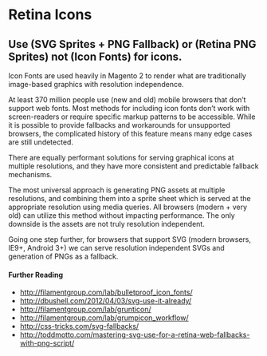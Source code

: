 # Retina Icons

## Use (SVG Sprites + PNG Fallback) or (Retina PNG Sprites) not (Icon Fonts) for icons.

Icon Fonts are used heavily in Magento 2 to render what are traditionally image-based graphics with resolution independence.

At least 370 million people use (new and old) mobile browsers that don’t support web fonts. Most methods for including icon fonts don’t work with screen-readers or require specific markup patterns to be accessible. While it is possible to provide fallbacks and workarounds for unsupported browsers, the complicated history of this feature means many edge cases are still undetected.

There are equally performant solutions for serving graphical icons at multiple resolutions, and they have more consistent and predictable fallback mechanisms.

The most universal approach is generating PNG assets at multiple resolutions, and combining them into a sprite sheet which is served at the appropriate resolution using media queries. All browsers (modern + very old) can utilize this method without impacting performance. The only downside is the assets are not truly resolution independent.

Going one step further, for browsers that support SVG (modern browsers, IE9+, Android 3+) we can serve resolution independent SVGs and generation of PNGs as a fallback.

#### Further Reading

* http://filamentgroup.com/lab/bulletproof_icon_fonts/
* http://dbushell.com/2012/04/03/svg-use-it-already/ 
* http://filamentgroup.com/lab/grunticon/
* http://filamentgroup.com/lab/grumpicon_workflow/ 
* http://css-tricks.com/svg-fallbacks/
* http://toddmotto.com/mastering-svg-use-for-a-retina-web-fallbacks-with-png-script/ 